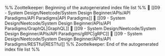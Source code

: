 %% Zoottelkeeper: Beginning of the autogenerated index file list  %%
📄 [[09 - System Design/Neetcode/System Design Beginner/APIs/API Paradigms/API Paradigms|API Paradigms]]
📄 [[09 - System Design/Neetcode/System Design Beginner/APIs/API Paradigms/GraphQL|GraphQL]]
📄 [[09 - System Design/Neetcode/System Design Beginner/APIs/API Paradigms/gRPC|gRPC]]
📄 [[09 - System Design/Neetcode/System Design Beginner/APIs/API Paradigms/RESTful|RESTful]]
%% Zoottelkeeper: End of the autogenerated index file list  %%
